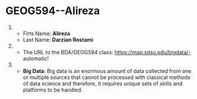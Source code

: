 # GEOG594--Alireza




1. - Firts Name: **Alireza**
   - Last Name: **Darzian Rostami**
   
   
   
2. - The URL to the BDA/GEOG594 class: https://map.sdsu.edu/bigdata/- automatic!



3. - __Big Data__: Big data is an enormous amount of data collected from one or multiple sources that cannot be processed with classical methods of data science and therefore, it requires unique sets of skills and platforms to be handled. 
